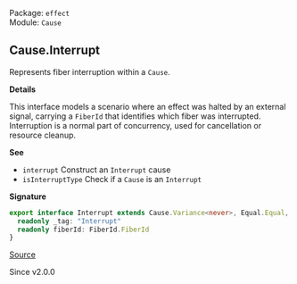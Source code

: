 Package: `effect`<br />
Module: `Cause`<br />

## Cause.Interrupt

Represents fiber interruption within a `Cause`.

**Details**

This interface models a scenario where an effect was halted by an external
signal, carrying a `FiberId` that identifies which fiber was interrupted.
Interruption is a normal part of concurrency, used for cancellation or
resource cleanup.

**See**

- `interrupt` Construct an `Interrupt` cause
- `isInterruptType` Check if a `Cause` is an `Interrupt`

**Signature**

```ts
export interface Interrupt extends Cause.Variance<never>, Equal.Equal, Pipeable, Inspectable {
  readonly _tag: "Interrupt"
  readonly fiberId: FiberId.FiberId
}
```

[Source](https://github.com/Effect-TS/effect/tree/main/packages/effect/src/Cause.ts#L515)

Since v2.0.0